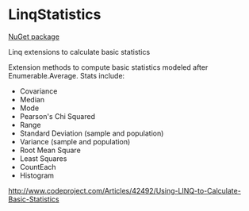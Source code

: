 LinqStatistics
==============

[NuGet package](https://www.nuget.org/packages/LinqStatistics/)

Linq extensions to calculate basic statistics

Extension methods to compute basic statistics modeled after Enumerable.Average. Stats include:

- Covariance
- Median
- Mode
- Pearson's Chi Squared
- Range
- Standard Deviation (sample and population)
- Variance (sample and population)
- Root Mean Square
- Least Squares
- CountEach
- Histogram

http://www.codeproject.com/Articles/42492/Using-LINQ-to-Calculate-Basic-Statistics
